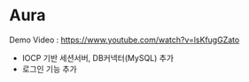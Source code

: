 # Aura

Demo Video : https://www.youtube.com/watch?v=lsKfugGZato



+ IOCP 기반 세션서버, DB커넥터(MySQL) 추가
+ 로그인 기능 추가
